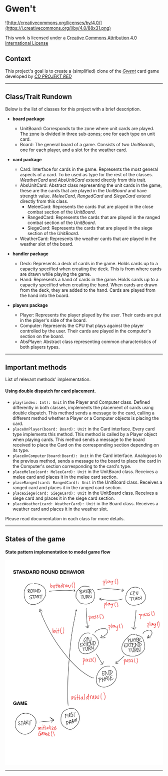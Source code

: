 # Gwen't

![http://creativecommons.org/licenses/by/4.0/](https://i.creativecommons.org/l/by/4.0/88x31.png)

This work is licensed under a
[Creative Commons Attribution 4.0 International License](http://creativecommons.org/licenses/by/4.0/)

Context
-------

This project's goal is to create a (simplified) clone of the
[_Gwent_](https://www.playgwent.com/en) card game developed by [_CD PROJEKT RED_](https://cdprojektred.com/en/)

---

Class/Trait Rundown
-------
Below is the list of classes for this project with a brief description.

+ **board package**
  + UnitBoard: Corresponds to the zone where unit cards are played. The zone is divided in three sub-zones; one for each type on unit card.
  + Board: The general board of a game. Consists of two *UnitBoards*, one for each player, and a slot for the weather card.
+ **card package**
  + Card: Interface for cards in the game. Represents the most general aspects of a card. To be used as type for the rest of the classes. *WeatherCard* and *AbsUnitCard* extend directly from this trait.
  + AbsUnitCard: Abstract class representing the unit cards in the game, these are the cards that are played in the *UnitBoard* and have strength value. *MeleeCard*, *RangedCard* and *SiegeCard* extend directly from this class.
    + MeleeCard: Represents the cards that are played in the close combat section of the *UnitBoard*.
    + RangedCard: Represents the cards that are played in the ranged combat section of the *UnitBoard*.
    + SiegeCard: Represents the cards that are played in the siege section of the *UnitBoard*.
  + WeatherCard: Represents the weather cards that are played in the weather slot of the board.

+ **handler package**
  + Deck: Represents a deck of cards in the game. Holds cards up to a capacity specified when creating the deck. This is from where cards are drawn while playing the game.
  + Hand: Represents a hand of cards in the game. Holds cards up to a capacity specified when creating the hand. When cards are drawn from the deck, they are added to the hand. Cards are played from the hand into the board.
+ **players package**
  + Player: Represents the player played by the user. Their cards are put in the player's side of the board.
  + Computer: Represents the CPU that plays against the player controlled by the user. Their cards are played in the computer's section on the board.
  + AbsPlayer: Abstract class representing common characteristics of both players types.
---

Important methods
-------
List of relevant methods' implementation.

#### Using double dispatch for card placement.

+ `play(index: Int): Unit` in the Player and Computer class. Defined differently in both classes, implements the placement of cards using double dispatch. This method sends a message to the card, calling a different method whether a Player or a Computer objects is placing the card.
+ `placeOnPlayer(board: Board): Unit` in the Card interface. Every card type implements this method. This method is called by a Player object when playing cards. This method sends a message to the board received to place the Card on the corresponding section depending on its type.
+ `placeOnComputer(board:Board): Unit` in the Card interface. Analogous to the previous method, sends a message to the board to place the card in the Computer's section corresponding to the card's type.
+ `placeMelee(card: MeleeCard): Unit` in the UnitBoard class. Receives a melee card and places it in the melee card section.
+ `placeRanged(card: RangedCard): Unit` in the UnitBoard class. Receives a ranged card and places it in the ranged card section.
+ `placeSiege(card: SiegeCard): Unit` in the UnitBoard class. Receives a siege card and places it in the siege card section.
+ `placeWeather(card: WeatherCard): Unit` in the Board class. Receives a weather card and places it in the weather slot.

Please read documentation in each class for more details.

---

States of the game
-------
#### State pattern implementation to model game flow

![StateDiagram](img/State_diagram-25.jpg)

---

